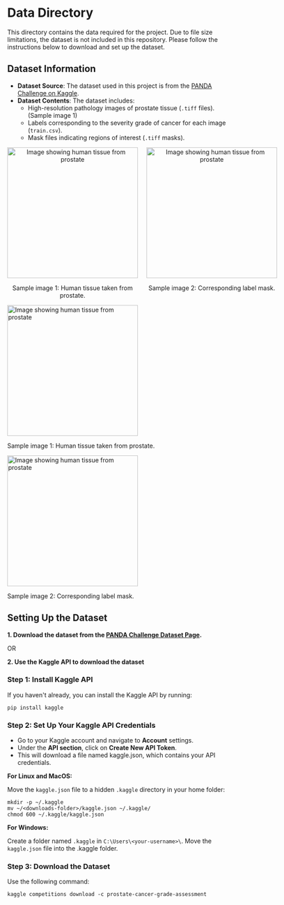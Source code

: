 # Data Directory

This directory contains the data required for the project. Due to file size limitations, the dataset is not included in this repository. Please follow the instructions below to download and set up the dataset.

## Dataset Information

- **Dataset Source**: The dataset used in this project is from the [PANDA Challenge on Kaggle](https://www.kaggle.com/competitions/prostate-cancer-grade-assessment).
- **Dataset Contents**: The dataset includes:
  - High-resolution pathology images of prostate tissue (`.tiff` files). (Sample image 1)
  - Labels corresponding to the severity grade of cancer for each image (`train.csv`).
  - Mask files indicating regions of interest (`.tiff` masks).

<div style="display: flex; flex-direction: row; justify-content: space-between;">

  <div style="text-align: center; margin-right: 20px;">
    <img src="https://github.com/user-attachments/assets/99f04177-925f-4f82-a95d-57183bc67328" alt="Image showing human tissue from prostate" width="300"/>
    <p>Sample image 1: Human tissue taken from prostate.</p>
  </div>

  <div style="text-align: center;">
    <img src="https://github.com/user-attachments/assets/d6c8fde2-88c1-41bd-a865-da3567f4c319" alt="Image showing human tissue from prostate" width="300"/>
    <p>Sample image 2: Corresponding label mask.</p>
  </div>

</div>

<img src="https://github.com/user-attachments/assets/99f04177-925f-4f82-a95d-57183bc67328" alt="Image showing human tissue from prostate" width="300"/>

  Sample image 1: Human tissue taken from prostate.
  
<img src="https://github.com/user-attachments/assets/d6c8fde2-88c1-41bd-a865-da3567f4c319" alt="Image showing human tissue from prostate" width="300"/>

  Sample image 2: Corresponding label mask.


## Setting Up the Dataset

**1. Download the dataset from the [PANDA Challenge Dataset Page](https://www.kaggle.com/competitions/prostate-cancer-grade-assessment/data).**
   
   OR
   
**2. Use the Kaggle API to download the dataset**

### Step 1: Install Kaggle API

If you haven't already, you can install the Kaggle API by running:
      
    pip install kaggle

### Step 2: Set Up Your Kaggle API Credentials

  - Go to your Kaggle account and navigate to **Account** settings.
  - Under the **API section**, click on **Create New API Token**.
  - This will download a file named kaggle.json, which contains your API credentials.

  **For Linux and MacOS:**
  
  Move the `kaggle.json` file to a hidden `.kaggle` directory in your home folder:

    mkdir -p ~/.kaggle
    mv ~/<downloads-folder>/kaggle.json ~/.kaggle/
    chmod 600 ~/.kaggle/kaggle.json
    
  **For Windows:**
  
  Create a folder named `.kaggle` in `C:\Users\<your-username>\`. Move the `kaggle.json` file into the .kaggle folder.

### Step 3: Download the Dataset

Use the following command:

    kaggle competitions download -c prostate-cancer-grade-assessment

